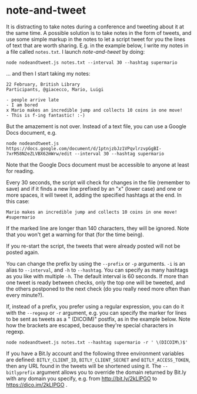 note-and-tweet
==============

It is distracting to take notes during a conference and tweeting about it at the same time. A possible solution is to take notes in the form of tweets, and use some simple markup in the notes to let a script tweet for you the lines of text that are worth sharing. E.g. in the example below, I write my notes in a file called ```notes.txt```. I launch *note-and-tweet* by doing:

```
node nodeandtweet.js notes.txt --interval 30 --hashtag supermario
```

... and then I start taking my notes:

```
22 February, British Library
Participants, @giacecco, Mario, Luigi

- people arrive late
- I am bored
x Mario makes an incredible jump and collects 10 coins in one move!
- This is f-ing fantastic! :-)
```

But the amazement is not over. Instead of a text file, you can use a Google Docs document, e.g.

```
node nodeandtweet.js https://docs.google.com/document/d/1ptnjzbJz1VPqvlrzvpGgBI-7xrM58N2eZLVBX62mWrw/edit --interval 30 --hashtag supermario
```

Note that the Google Docs document must be accessible to anyone at least for reading.

Every 30 seconds, the script will check for changes in the file (remember to save) and if it finds a new line prefixed by an "x" (lower case) and one or more spaces, it will tweet it, adding the specified hashtags at the end. In this case:

```
Mario makes an incredible jump and collects 10 coins in one move! #supermario
```

If the marked line are longer than 140 characters, they will be ignored. Note that you won't get a warning for that (for the time being).

If you re-start the script, the tweets that were already posted will not be posted again.

You can change the prefix by using the ```--prefix``` or ```-p``` arguments. ```-i``` is an alias to ```--interval```, and ```-h``` to ```--hashtag```. You can specify as many hashtags as you like with multiple ```-h```. The default interval is 60 seconds. If more than one tweet is ready between checks, only the top one will be tweeted, and the others postponed to the next check (do you really need more often than every minute?).

If, instead of a prefix, you prefer using a regular expression, you can do it with the ```--regexp``` or ```-r``` argument, e.g. you can specify the marker for lines to be sent as tweets as a " (DICOIM)" postfix, as in the example below. Note how the brackets are escaped, because they're special characters in regexp.

```
node nodeandtweet.js notes.txt --hashtag supermario -r ' \(DICOIM\)$'
```

If you have a Bit.ly account and the following three environment variables are defined: ```BITLY_CLIENT_ID```, ```BITLY_CLIENT_SECRET``` and ```BITLY_ACCESS_TOKEN```, then any URL found in the tweets will be shortened using it. The ```--bitlyprefix``` argument allows you to override the domain returned by Bit.ly with any domain you specify, e.g. from http://bit.ly/2kLlPGO to https://dico.im/2kLlPGO .
